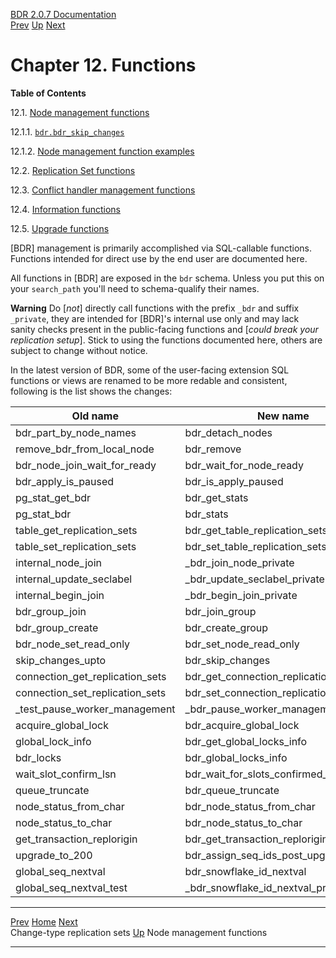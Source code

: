   [BDR 2.0.7 Documentation](README.md)                                                                                          
  [Prev](replication-sets-changetype.md "Change-type replication sets")   [Up](manual.md)        [Next](functions-node-mgmt.md "Node management functions")  


# Chapter 12. Functions

**Table of Contents**

12.1. [Node management functions](functions-node-mgmt.md)

12.1.1.
[`bdr.bdr_skip_changes`](functions-node-mgmt.md#FUNCTION-BDR-SKIP-CHANGES)

12.1.2. [Node management function
examples](functions-node-mgmt.md#FUNCTIONS-NODE-MGMT-EXAMPLES)

12.2. [Replication Set functions](functions-replication-sets.md)

12.3. [Conflict handler management
functions](functions-conflict-handlers.md)

12.4. [Information functions](functions-information.md)

12.5. [Upgrade functions](functions-upgrade.md)

[BDR] management is primarily accomplished via
SQL-callable functions. Functions intended for direct use by the end
user are documented here.

All functions in [BDR] are exposed in the `bdr`
schema. Unless you put this on your `search_path` you\'ll need
to schema-qualify their names.

  **Warning**
  Do [*not*] directly call functions with the prefix `_bdr` and suffix `_private`, they are intended for [BDR]\'s internal use only and may lack sanity checks present in the public-facing functions and [*could break your replication setup*]. Stick to using the functions documented here, others are subject to change without notice.

In the latest version of BDR, some of the user-facing extension SQL functions or views are renamed to be more redable and consistent, following is the list shows the changes:

| Old name                        | New name                               |
|---------------------------------|----------------------------------------|
| bdr_part_by_node_names          | bdr_detach_nodes                       |
| remove_bdr_from_local_node      | bdr_remove                             |
| bdr_node_join_wait_for_ready    | bdr_wait_for_node_ready                |
| bdr_apply_is_paused             | bdr_is_apply_paused                    |
| pg_stat_get_bdr                 | bdr_get_stats                          |
| pg_stat_bdr                     | bdr_stats                              |
| table_get_replication_sets      | bdr_get_table_replication_sets         |
| table_set_replication_sets      | bdr_set_table_replication_sets         |
| internal_node_join              | _bdr_join_node_private                 |
| internal_update_seclabel        | _bdr_update_seclabel_private           |
| internal_begin_join             | _bdr_begin_join_private                |
| bdr_group_join                  | bdr_join_group                         |
| bdr_group_create                | bdr_create_group                       |
| bdr_node_set_read_only          | bdr_set_node_read_only                 |
| skip_changes_upto               | bdr_skip_changes                       |
| connection_get_replication_sets | bdr_get_connection_replication_sets    |
| connection_set_replication_sets | bdr_set_connection_replication_sets    |
| _test_pause_worker_management   | _bdr_pause_worker_management_private   |
| acquire_global_lock             | bdr_acquire_global_lock                |
| global_lock_info                | bdr_get_global_locks_info              |
| bdr_locks                       | bdr_global_locks_info              |
| wait_slot_confirm_lsn           | bdr_wait_for_slots_confirmed_flush_lsn |
| queue_truncate                  | bdr_queue_truncate                     |
| node_status_from_char           | bdr_node_status_from_char              |
| node_status_to_char             | bdr_node_status_to_char                |
| get_transaction_replorigin      | bdr_get_transaction_replorigin         |
| upgrade_to_200                  | bdr_assign_seq_ids_post_upgrade        |
| global_seq_nextval              | bdr_snowflake_id_nextval               |
| global_seq_nextval_test         | _bdr_snowflake_id_nextval_private      |

  --------------------------------------------------------- ----------------------------------- -------------------------------------------------
  [Prev](replication-sets-changetype.md)    [Home](README.md)    [Next](functions-node-mgmt.md)  
  Change-type replication sets                               [Up](manual.md)                           Node management functions
  --------------------------------------------------------- ----------------------------------- -------------------------------------------------
